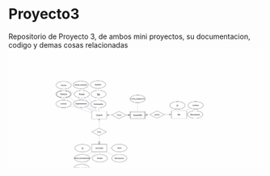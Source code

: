 # Proyecto3
Repositorio de Proyecto 3, de ambos mini proyectos, su documentacion, codigo y demas cosas relacionadas
![Modelo entidad relacion](erdplus.png)
